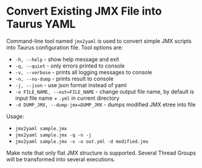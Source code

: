 # Convert Existing JMX File into Taurus YAML

Command-line tool named `jmx2yaml` is used to convert simple JMX scripts into Taurus configuration file. Tool options are:

  - `-h, --help` - show help message and exit
  - `-q, --quiet` - only errors printed to console
  - `-v, --verbose` - prints all logging messages to console
  - `-n, --no-dump` - prints result to console
  - `-j, --json` - use json format instead of yaml
  - `-o FILE_NAME, --out=FILE_NAME` - change output file name, by default is input file name + `.yml` in current directory
  - `-d DUMP_JMX, --dump-jmx=DUMP_JMX` - dumps modified JMX etree into file

Usage:
  - `jmx2yaml sample.jmx`
  - `jmx2yaml sample.jmx -q -n -j` 
  - `jmx2yaml sample.jmx -v -o out.yml -d modified.jmx` 
  
Make note that only flat JMX structure is supported. Several Thread Groups will be transformed into several executions. 